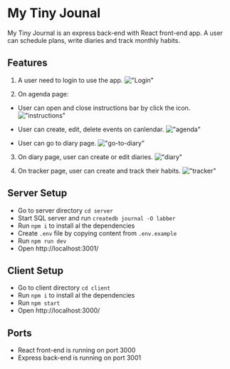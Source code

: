 # My Tiny Jounal
My Tiny Journal is an express back-end with React front-end app. A user can schedule plans, write diaries and track monthly habits.

## Features

1. A user need to login to use the app.
!["Login"](https://github.com/BosiC0015/scheduler/blob/master/client/public/gifs/1.gif)

2. On agenda page:

- User can open and close instructions bar by click the icon.
!["instructions"](https://github.com/BosiC0015/scheduler/blob/master/client/public/gifs/2.gif)

- User can create, edit, delete events on canlendar.
!["agenda"](https://github.com/BosiC0015/scheduler/blob/master/client/public/gifs/3.gif)

- User can go to diary page.
!["go-to-diary"](https://github.com/BosiC0015/scheduler/blob/master/client/public/gifs/4.gif)

3. On diary page, user can create or edit diaries.
!["diary"](https://github.com/BosiC0015/scheduler/blob/master/client/public/gifs/5.gif)

4. On tracker page, user can create and track their habits.
!["tracker"](https://github.com/BosiC0015/scheduler/blob/master/client/public/gifs/6.gif)

## Server Setup

* Go to server directory ```cd server```
* Start SQL server and run ```createdb journal -O labber```
* Run ```npm i``` to install al the dependencies
* Create ```.env``` file by copying content from ```.env.example```
* Run ```npm run dev```
* Open http://localhost:3001/

## Client Setup

* Go to client directory ```cd client```
* Run ```npm i``` to install al the dependencies
* Run ```npm start```
* Open http://localhost:3000/

## Ports

* React front-end is running on port 3000
* Express back-end is running on port 3001